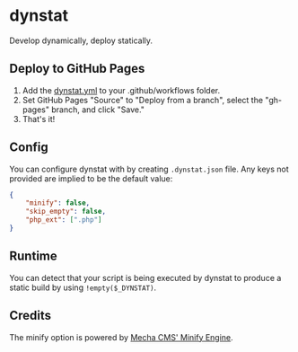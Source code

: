 # dynstat

Develop dynamically, deploy statically.

## Deploy to GitHub Pages

1. Add the [dynstat.yml](https://github.com/calamity-inc/dynstat-demo/blob/senpai/.github/workflows/dynstat.yml) to your .github/workflows folder.
2. Set GitHub Pages "Source" to "Deploy from a branch", select the "gh-pages" branch, and click "Save."
3. That's it!

## Config

You can configure dynstat with by creating `.dynstat.json` file. Any keys not provided are implied to be the default value:

```JSON
{
    "minify": false,
    "skip_empty": false,
    "php_ext": [".php"]
}
```

## Runtime

You can detect that your script is being executed by dynstat to produce a static build by using `!empty($_DYNSTAT)`.

## Credits

The minify option is powered by [Mecha CMS' Minify Engine](https://github.com/mecha-cms/x.minify).
